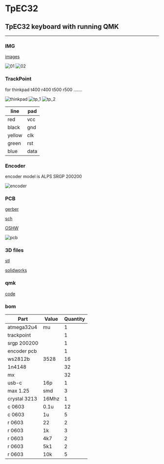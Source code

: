 # TpEC32
## TpEC32 keyboard with running QMK

---

### IMG
[images](img/)

![01](img/01.jpg)
![02](img/02.jpg)

### TrackPoint

for thinkpad t400 r400 t500 r500 .......

![thinkpad](img/thinkpad.jpg)
![tp_1](img/tp_1.jpg)
![tp_2](img/tp_2.jpg)

line    | pad
--------|----------
red     | vcc
black   | gnd
yellow  | clk
green   | rst
blue    | data

### Encoder
encoder model is ALPS SRGP 200200

![encoder](img/encoder.png)


### PCB

[gerber](gerber/)

[sch](sch/)

[OSHW](https://oshwhub.com/pkerr/keyboard-juk-mx-32-rev-a)

![pcb](img/pcb.jpg)

### 3D files

[stl](stl/)

[solidworks](sw/)

### qmk

[code](code/)

### bom

Part            | Value     | Quantity
----------------|-----------|-----------
atmega32u4      | mu        | 1
trackpoint      |           | 1
srgp 200200     |           | 1
encoder pcb     |           | 1
ws2812b         | 3528      | 16
1n4148          |           | 32
mx              |           | 32
usb-c           | 16p       | 1
max 1.25        | smd       | 3
crystal 3213    | 16Mhz     | 1
c 0603          | 0.1u      | 12
c 0603          | 1u        | 5
r 0603          | 22        | 2
r 0603          | 1k        | 3
r 0603          | 4k7       | 2
r 0603          | 5k1       | 2
r 0603          | 10k       | 5




